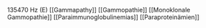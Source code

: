 135470 Hz (E)
[[Gammapathy]]
[[Gammopathie]]
[[Monoklonale Gammopathie]]
[[Paraimmunoglobulinemias]]
[[Paraproteinämien]]